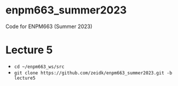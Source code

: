 # enpm663_summer2023
Code for ENPM663 (Summer 2023)

# Lecture 5

- `cd ~/enpm663_ws/src`
- `git clone https://github.com/zeidk/enpm663_summer2023.git -b lecture5`

